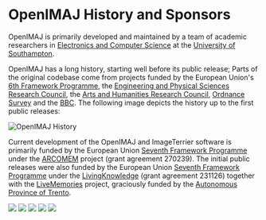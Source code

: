 OpenIMAJ History and Sponsors
=============================

OpenIMAJ is primarily developed and maintained by a team of academic researchers in [Electronics and Computer Science](http://ecs.soton.ac.uk) at the [University of Southampton](http://www.soton.ac.uk). 

OpenIMAJ has a long history, starting well before its public release; Parts of the original codebase come from projects funded by the European Union's [6th Framework Programme](http://cordis.europa.eu/fp6/), the [Engineering and Physical Sciences Research Council](http://www.epsrc.ac.uk), the [Arts and Humanities Research Council](http://www.ahrc.ac.uk), [Ordnance Survey](http://www.ordnancesurvey.co.uk/) and the [BBC](http://www.bbc.co.uk). The following image depicts the history up to the first public releases:

![OpenIMAJ History](images/history.png)

Current development of the OpenIMAJ and ImageTerrier software is primarily funded by the European Union [Seventh Framework Programme](http://cordis.europa.eu/fp7/home_en.html) under 
the [ARCOMEM](http://www.arcomem.eu) project (grant agreement 270239). The initial public releases were also funded by the European Union [Seventh Framework Programme](http://cordis.europa.eu/fp7/home_en.html) under the [LivingKnowledge](http://www.livingknowledge-project.eu/) (grant agreement 231126) together with the [LiveMemories](http://livememories.org/) project, graciously funded by the [Autonomous Province of Trento](http://www.provincia.tn.it).

<div>
	<img src="images/soton_sm.png"/>
	<img src="images/fp7_sm.png"/>
	<img src="images/arcomem_logo_sm.png"/>
	<img src="images/livememories_sm.jpg"/>
	<img src="images/livingknowledge_sm.png"/>
</div>
